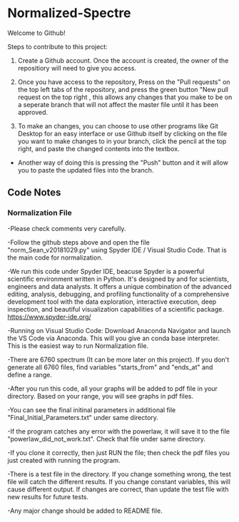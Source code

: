 # Normalized-Spectre

Welcome to Github!

Steps to contribute to this project:

1. Create a Github account. Once the account is created, the owner of the repositiory will need to give you access.

2. Once you have access to the repository, Press on the "Pull requests" on the top left tabs of the repository, and press the green button "New pull request on the top right , this allows any changes that you make to be on a seperate branch that will not affect the master file until it has been approved. 

3. To make an changes, you can choose to use other programs like Git Desktop for an easy interface or use Github itself by clicking on the file you want to make changes to in your branch, click the pencil at the top right, and paste the changed contents into the textbox.
  - Another way of doing this is pressing the "Push" button and it will allow you to paste the updated files into the branch.


## Code Notes

### Normalization File

-Please check comments very carefully.

-Follow the github steps above and open the file "norm_Sean_v20181029.py" using Spyder IDE / Visual Studio Code. That is the main code for normalization.

-We run this code under Spyder IDE, beacuse Spyder is a powerful scientific environment written in Python. It's designed by and for scientists, engineers and data analysts. It offers a unique combination of the advanced editing, analysis, debugging, and profiling functionality of a comprehensive development tool with the data exploration, interactive execution, deep inspection, and beautiful visualization capabilities of a scientific package. https://www.spyder-ide.org/

-Running on Visual Studio Code: Download Anaconda Navigator and launch the VS Code via Anaconda. This will you give an conda base interpreter. This is the easiest way to run Normalization file.
    
-There are 6760 spectrum (It can be more later on this project). If you don't generate all 6760 files, find variables "starts_from" and "ends_at" and define a range.

-After you run this code, all your graphs will be added to pdf file in your directory. Based on your range, you will see graphs in pdf files.

-You can see the final initinal parameters in additional file "Final_Initial_Parameters.txt" under same directory.

-If the program catches any error with the powerlaw, it will save it to the file "powerlaw_did_not_work.txt". Check that file under same directory.

-If you clone it correctly, then just RUN the file; then check the pdf files you just created with running the program.

-There is a test file in the directory. If you change something wrong, the test file will catch the different results. If you change constant variables, this will cause different output. If changes are correct, than update the test file with new results for future tests.

-Any major change should be added to README file.
 
